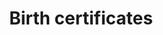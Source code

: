 ---
title: Birth certificates
longTitle: 'Birth certificates'
tags:
- gccommon
narrowerTerm:
- "[[Citizenship documents]]"
relatedTerm:
- "[[Birth]]"
---